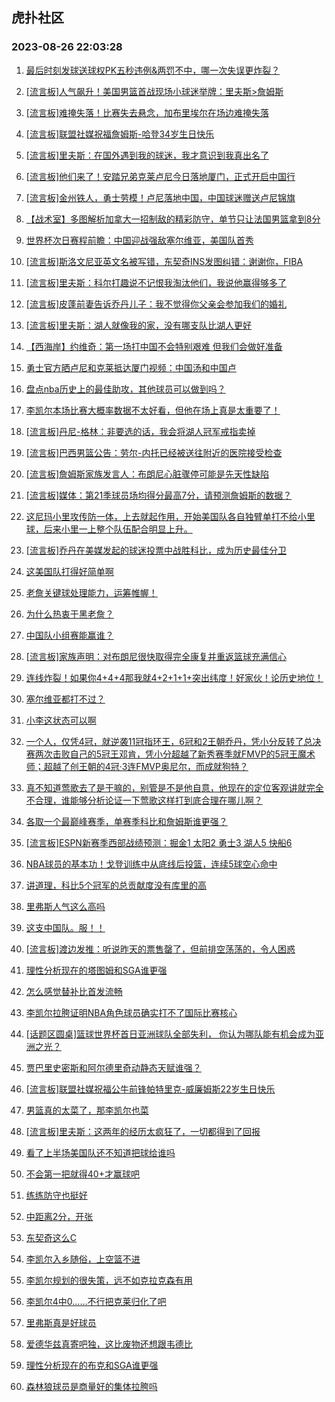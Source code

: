 ## 虎扑社区 
### 2023-08-26 22:03:28

1. [最后时刻发球送球权PK五秒违例&两罚不中，哪一次失误更炸裂？](https://bbs.hupu.com/61837287.html)

2. [[流言板]人气飙升！美国男篮首战现场小球迷举牌：里夫斯>詹姆斯](https://bbs.hupu.com/61840943.html)

3. [[流言板]难掩失落！比赛失去悬念，加布里埃尔在场边难掩失落](https://bbs.hupu.com/61837473.html)

4. [[流言板]联盟社媒祝福詹姆斯-哈登34岁生日快乐](https://bbs.hupu.com/61838546.html)

5. [[流言板]里夫斯：在国外遇到我的球迷，我才意识到我真出名了](https://bbs.hupu.com/61836740.html)

6. [[流言板]他们来了！安踏兄弟克莱卢尼今日落地厦门，正式开启中国行](https://bbs.hupu.com/61833621.html)

7. [[流言板]金州铁人，勇士劳模！卢尼落地中国，中国球迷赠送卢尼锦旗](https://bbs.hupu.com/61833051.html)

8. [【战术室】多图解析加拿大一招制敌的精彩防守，单节只让法国男篮拿到8分](https://bbs.hupu.com/61833014.html)

9. [世界杯次日赛程前瞻：中国迎战强敌塞尔维亚，美国队首秀](https://bbs.hupu.com/61832812.html)

10. [[流言板]斯洛文尼亚英文名被写错，东契奇INS发图纠错：谢谢你，FIBA](https://bbs.hupu.com/61832584.html)

11. [[流言板]里夫斯：科尔打趣说不记恨我淘汰他们，我说他赢得够多了](https://bbs.hupu.com/61836844.html)

12. [[流言板]皮蓬前妻告诉乔丹儿子：我不觉得你父亲会参加我们的婚礼](https://bbs.hupu.com/61838610.html)

13. [[流言板]里夫斯：湖人就像我的家，没有哪支队比湖人更好](https://bbs.hupu.com/61836626.html)

14. [【西海岸】约维奇：第一场打中国不会特别艰难 但我们会做好准备](https://bbs.hupu.com/61834056.html)

15. [勇士官方晒卢尼和克莱抵达厦门视频：中国汤和中国卢](https://bbs.hupu.com/61831373.html)

16. [盘点nba历史上的最佳助攻，其他球员可以做到吗？](https://bbs.hupu.com/61837643.html)

17. [李凯尔本场比赛大概率数据不太好看，但他在场上真是太重要了！](https://bbs.hupu.com/61839749.html)

18. [[流言板]丹尼-格林：非要选的话，我会将湖人冠军戒指卖掉](https://bbs.hupu.com/61830697.html)

19. [[流言板]巴西男篮公告：劳尔-内托已经被送往附近的医院接受检查](https://bbs.hupu.com/61840570.html)

20. [[流言板]詹姆斯家族发言人：布朗尼心脏骤停可能是先天性缺陷](https://bbs.hupu.com/61830319.html)

21. [[流言板]媒体：第21季球员场均得分最高7分，请预测詹姆斯的数据？](https://bbs.hupu.com/61831006.html)

22. [这尼玛小里攻传防一体，上去就起作用，开始美国队各自独臂单打不给小里球，后来小里一上整个队伍配合明显上升。](https://bbs.hupu.com/61840881.html)

23. [[流言板]乔丹在美媒发起的球迷投票中战胜科比，成为历史最佳分卫](https://bbs.hupu.com/61831694.html)

24. [这美国队打得好简单啊](https://bbs.hupu.com/61840090.html)

25. [老詹关键球处理能力，运筹帷幄！](https://bbs.hupu.com/61836368.html)

26. [为什么热衷于黑老詹？](https://bbs.hupu.com/61838797.html)

27. [中国队小组赛能赢谁？](https://bbs.hupu.com/61837653.html)

28. [[流言板]家族声明：对布朗尼很快取得完全康复并重返篮球充满信心](https://bbs.hupu.com/61830336.html)

29. [连线炸裂！如果你4+4+4那我就4+2+1+1+突出纬度！好家伙！论历史地位！](https://bbs.hupu.com/61838586.html)

30. [塞尔维亚都打不过？](https://bbs.hupu.com/61839720.html)

31. [小李这状态可以啊](https://bbs.hupu.com/61840586.html)

32. [一个人，仅凭4冠，就逆袭11冠指环王，6冠和2王朝乔丹，凭小分反转了总决赛两次击败自己的5冠王邓肯，凭小分超越了新秀赛季就FMVP的5冠王魔术师；超越了创王朝的4冠·3连FMVP奥尼尔，而成就狗特？](https://bbs.hupu.com/61837958.html)

33. [真不知道莺歌去了是干嘛的，别管是不是他自意，他现在的定位客观讲就完全不合理，谁能够分析论证一下莺歌这样打到底合理在哪儿啊？](https://bbs.hupu.com/61841130.html)

34. [各取一个最巅峰赛季，单赛季科比和詹姆斯谁更强？](https://bbs.hupu.com/61839772.html)

35. [[流言板]ESPN新赛季西部战绩预测：掘金1 太阳2 勇士3 湖人5 快船6](https://bbs.hupu.com/61830244.html)

36. [NBA球员的基本功！戈登训练中从底线后投篮，连续5球空心命中](https://bbs.hupu.com/61838532.html)

37. [讲道理，科比5个冠军的总贡献度没有库里的高](https://bbs.hupu.com/61839644.html)

38. [里弗斯人气这么高吗](https://bbs.hupu.com/61840598.html)

39. [这支中国队。服！！](https://bbs.hupu.com/61839785.html)

40. [[流言板]渡边发推：听说昨天的票售罄了，但前排空荡荡的，令人困惑](https://bbs.hupu.com/61832453.html)

41. [理性分析现在的塔图姆和SGA谁更强](https://bbs.hupu.com/61840268.html)

42. [怎么感觉替补比首发流畅](https://bbs.hupu.com/61840408.html)

43. [李凯尔拉胯证明NBA角色球员确实打不了国际比赛核心](https://bbs.hupu.com/61840093.html)

44. [[话题区圆桌]篮球世界杯首日亚洲球队全部失利， 你认为哪队能有机会成为亚洲之光？](https://bbs.hupu.com/61833475.html)

45. [贾巴里史密斯和阿尔德里奇动静态天赋谁强？](https://bbs.hupu.com/61838433.html)

46. [[流言板]联盟社媒祝福公牛前锋帕特里克-威廉姆斯22岁生日快乐](https://bbs.hupu.com/61838593.html)

47. [男篮真的太菜了，那李凯尔也菜](https://bbs.hupu.com/61839384.html)

48. [[流言板]里夫斯：这两年的经历太疯狂了，一切都得到了回报](https://bbs.hupu.com/61836534.html)

49. [看了上半场美国队还不知道把球给谁吗](https://bbs.hupu.com/61841107.html)

50. [不会第一把就得40+才赢球吧](https://bbs.hupu.com/61840125.html)

51. [练练防守也挺好](https://bbs.hupu.com/61841178.html)

52. [中距离2分，开张](https://bbs.hupu.com/61840021.html)

53. [东契奇这么C](https://bbs.hupu.com/61840354.html)

54. [李凯尔入乡随俗，上空篮不进](https://bbs.hupu.com/61839853.html)

55. [李凯尔规划的很失策，远不如克拉克森有用](https://bbs.hupu.com/61839432.html)

56. [李凯尔4中0……不行把克莱归化了吧](https://bbs.hupu.com/61839595.html)

57. [里弗斯真是好球员](https://bbs.hupu.com/61840846.html)

58. [爱德华兹真寄吧独，这比废物还想跟韦德比](https://bbs.hupu.com/61841158.html)

59. [理性分析现在的布克和SGA谁更强](https://bbs.hupu.com/61840228.html)

60. [森林狼球员是商量好的集体拉胯吗](https://bbs.hupu.com/61839981.html)

